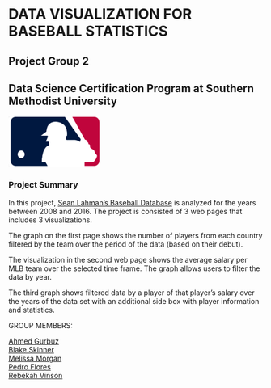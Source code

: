 # DATA VISUALIZATION FOR BASEBALL STATISTICS
## Project Group 2
## Data Science Certification Program at Southern Methodist University 

<img src="resources/assets/images/baseball.png" alt="Baseball" width="181" height="100"/>

### Project Summary
In this project, [Sean Lahman’s Baseball Database](http://www.seanlahman.com/baseball-archive/statistics/ "Sean Lahman’s Baseball Database") is analyzed for the years between 2008 and 2016. The project is consisted of 3 web pages that includes 3 visualizations. 

The graph on the first page shows the number of players from each country filtered by the team over the period of the data (based on their debut). 

The visualization in the second web page shows the average salary per MLB team over the selected time frame. The graph allows users to filter the data by year.  

The third graph shows filtered data by a player of that player’s salary over the years of the data set with an additional side box with player information and statistics.  

GROUP MEMBERS:

[Ahmed Gurbuz](https://github.com/ahmedgurbuz "Ahmed Gurbuz") </br>
[Blake Skinner](https://github.com/bskinner633 "Blake Skinner") </br>
[Melissa Morgan](https://github.com/morgmelissa77 "Melissa Morgan") </br>
[Pedro Flores](https://github.com/PedroSF88 "Pedro Flores") </br>
[Rebekah Vinson](https://github.com/simsrebek "Rebekah Vinson")

